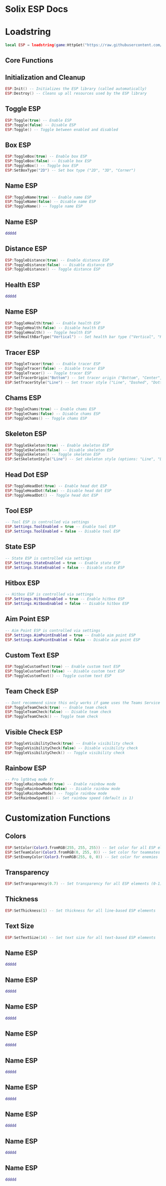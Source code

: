 # Solix ESP Docs



# Loadstring

```lua
local ESP = loadstring(game:HttpGet("https://raw.githubusercontent.com/Ifykyklolololol/SOLIXESP/refs/heads/main/EspSource"))()
```

## Core Functions
## Initialization and Cleanup

```lua
ESP:Init() -- Initializes the ESP library (called automatically)
ESP:Destroy() -- Cleans up all resources used by the ESP library
```


## Toggle ESP

```lua
ESP:Toggle(true) -- Enable ESP
ESP:Toggle(false) -- Disable ESP
ESP:Toggle() -- Toggle between enabled and disabled
```

## Box ESP

```lua
ESP:ToggleBox(true) -- Enable box ESP
ESP:ToggleBox(false) -- Disable box ESP
ESP:ToggleBox() -- Toggle box ESP
ESP:SetBoxType("2D") -- Set box type ("2D", "3D", "Corner")
```

## Name ESP

```lua
ESP:ToggleName(true) -- Enable name ESP
ESP:ToggleName(false) -- Disable name ESP
ESP:ToggleName() -- Toggle name ESP
```

## Name ESP

```lua
ddddd
```

## Distance ESP

```lua
ESP:ToggleDistance(true) -- Enable distance ESP
ESP:ToggleDistance(false) -- Disable distance ESP
ESP:ToggleDistance() -- Toggle distance ESP
```

## Health ESP

```lua
ddddd
```

## Name ESP

```lua
ESP:ToggleHealth(true) -- Enable health ESP
ESP:ToggleHealth(false) -- Disable health ESP
ESP:ToggleHealth() -- Toggle health ESP
ESP:SetHealthBarType("Vertical") -- Set health bar type ("Vertical", "Horizontal")
```

## Tracer ESP

```lua
ESP:ToggleTracer(true) -- Enable tracer ESP
ESP:ToggleTracer(false) -- Disable tracer ESP
ESP:ToggleTracer() -- Toggle tracer ESP
ESP:SetTracerOrigin("Bottom") -- Set tracer origin ("Bottom", "Center", "Mouse")
ESP:SetTracerStyle("Line") -- Set tracer style ("Line", "Dashed", "Dotted") -- DO NOT USE DASHED NOR DOTTED THEY WILL COOK UR FPS
```

## Chams ESP

```lua
ESP:ToggleChams(true) -- Enable chams ESP
ESP:ToggleChams(false) -- Disable chams ESP
ESP:ToggleChams() -- Toggle chams ESP
```

## Skeleton ESP

```lua
ESP:ToggleSkeleton(true) -- Enable skeleton ESP
ESP:ToggleSkeleton(false) -- Disable skeleton ESP
ESP:ToggleSkeleton() -- Toggle skeleton ESP
ESP:SetSkeletonStyle("Line") -- Set skeleton style (options: "Line", "Dashed", "Dotted")
```

## Head Dot ESP

```lua
ESP:ToggleHeadDot(true) -- Enable head dot ESP
ESP:ToggleHeadDot(false) -- Disable head dot ESP
ESP:ToggleHeadDot() -- Toggle head dot ESP
```

## Tool ESP

```lua
-- Tool ESP is controlled via settings
ESP.Settings.ToolEnabled = true -- Enable tool ESP
ESP.Settings.ToolEnabled = false -- Disable tool ESP
```

## State ESP

```lua
-- State ESP is controlled via settings
ESP.Settings.StateEnabled = true -- Enable state ESP
ESP.Settings.StateEnabled = false -- Disable state ESP
```

## Hitbox ESP

```lua
-- Hitbox ESP is controlled via settings
ESP.Settings.HitboxEnabled = true -- Enable hitbox ESP
ESP.Settings.HitboxEnabled = false -- Disable hitbox ESP
```

## Aim Point ESP

```lua
-- Aim Point ESP is controlled via settings
ESP.Settings.AimPointEnabled = true -- Enable aim point ESP
ESP.Settings.AimPointEnabled = false -- Disable aim point ESP
```

## Custom Text ESP

```lua
ESP:ToggleCustomText(true) -- Enable custom text ESP
ESP:ToggleCustomText(false) -- Disable custom text ESP
ESP:ToggleCustomText() -- Toggle custom text ESP
```

## Team Check ESP

```lua
-- Dont recommend since this only works if game uses the Teams Service 
ESP:ToggleTeamCheck(true) -- Enable team check
ESP:ToggleTeamCheck(false) -- Disable team check
ESP:ToggleTeamCheck() -- Toggle team check
```

## Visible Check ESP

```lua
ESP:ToggleVisibilityCheck(true) -- Enable visibility check
ESP:ToggleVisibilityCheck(false) -- Disable visibility check
ESP:ToggleVisibilityCheck() -- Toggle visibility check
```

## Rainbow ESP

```lua
-- Pro lgtbtwq mode fr
ESP:ToggleRainbowMode(true) -- Enable rainbow mode
ESP:ToggleRainbowMode(false) -- Disable rainbow mode
ESP:ToggleRainbowMode() -- Toggle rainbow mode
ESP:SetRainbowSpeed(1) -- Set rainbow speed (default is 1)
```

# Customization Functions

## Colors

```lua
ESP:SetColor(Color3.fromRGB(255, 255, 255)) -- Set color for all ESP elements
ESP:SetTeamColor(Color3.fromRGB(0, 255, 0)) -- Set color for teammates
ESP:SetEnemyColor(Color3.fromRGB(255, 0, 0)) -- Set color for enemies
```

## Transparency

```lua
ESP:SetTransparency(0.7) -- Set transparency for all ESP elements (0-1)
```

## Thickness

```lua
ESP:SetThickness(1) -- Set thickness for all line-based ESP elements
```

## Text Size

```lua
ESP:SetTextSize(14) -- Set text size for all text-based ESP elements
```

## Name ESP

```lua
ddddd
```

## Name ESP

```lua
ddddd
```

## Name ESP

```lua
ddddd
```

## Name ESP

```lua
ddddd
```

## Name ESP

```lua
ddddd
```

## Name ESP

```lua
ddddd
```

## Name ESP

```lua
ddddd
```

## Name ESP

```lua
ddddd
```

## Name ESP

```lua
ddddd
```
